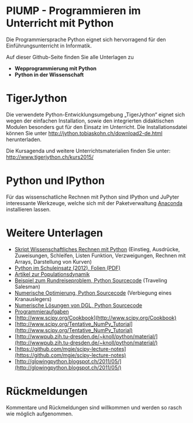 # PIUMP - Programmieren im Unterricht mit Python

Die Programmiersprache Python eignet sich hervorragend für den Einführungsunterricht in Informatik. 

Auf dieser Github-Seite finden Sie alle Unterlagen zu

- __Wepprogrammierung mit Python__
- __Python in der Wissenschaft__


TigerJython
===========

Die verwendete Python-Entwicklungsumgebung „TigerJython“ eignet sich wegen der einfachen Installation, sowie den integrierten didaktischen Modulen besonders gut für den Einsatz im Unterricht. Die Installationsdatei können Sie unter http://jython.tobiaskohn.ch/download2-de.html herunterladen. 

Die Kursagenda und weitere Unterrichtsmaterialien finden Sie unter: http://www.tigerjython.ch/kurs2015/


Python und IPython
==================
Für das wissenschatliche Rechnen mit Python sind IPython und JuPyter interessante Werkzeuge, welche sich
mit der Paketverwaltung [Anaconda](http://docs.continuum.io/anaconda/install.html) installieren lassen.


Weitere Unterlagen
==================

- [Skript Wissenschaftliches Rechnen mit Python](https://github.com/mgje/Python-Mathematik-Beispiele/Skript_Wissenschaftliches_Rechnen_mit_Python_WB_Wetzikon.pdf?raw=true)
(Einstieg, Ausdrücke, Zuweisungen, Schleifen, Listen
Funktion, Verzweigungen, Rechnen mit Arrays, Darstellung von
Kurven)
- [Python im Schuleinsatz (2012), Folien (PDF)](https://github.com/mgje/Python-Mathematik-Beispiele/Python_im_Schuleinsatz.pdf?raw=true)
- [Artikel zur Populationsdynamik](https://github.com/mgje/Python-Mathematik-Beispiele/Mathematik_Artikel/Populationsdynamik_koerner_Istron6.pdf)
- [Beispiel zum Rundreiseproblem, Python Sourcecode](https://github.com/mgje/Python-Mathematik-Beispiele/Python-Beispiele/Rundreise-TSP_FAST) (Traveling Salesman)
- [Numerische Optimierung, Python Sourcecode](https://github.com/mgje/Python-Mathematik-Beispiele/Python-Beispiele/Optimierung) (Verbiegung eines Kranauslegers)
- [Numerische Lösungen von DGL, Python Sourcecode](https://github.com/mgje/Python-Mathematik-Beispiele/Python-Beispiele/numDGL)  
- [Programmieraufgaben](http://www.programmieraufgaben.ch/)
- [http://www.scipy.org/Cookbook](http://www.scipy.org/Cookbook)
- [http://www.scipy.org/Tentative_NumPy_Tutorial](http://www.scipy.org/Tentative_NumPy_Tutorial)
- [http://wwwpub.zih.tu-dresden.de/~knoll/python/material/](http://wwwpub.zih.tu-dresden.de/~knoll/python/material/)
- [https://github.com/mgje/scipy-lecture-notes](https://github.com/mgje/scipy-lecture-notes)
- [http://glowingpython.blogspot.ch/2011/05/](http://glowingpython.blogspot.ch/2011/05/)

Rückmeldungen
=============

Kommentare und Rückmeldungen sind willkommen und werden so rasch wie möglich aufgenommen.